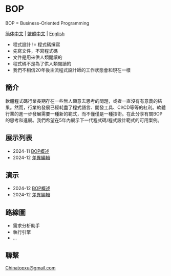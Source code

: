 # BOP

BOP = Business-Oriented Programming

[简体中文](../zh-CN/README.md) | [繁體中文](../zh-TW/README.md) | [English](../en/README.md)

* 程式設計 != 程式碼撰寫
* 先寫文件，不寫程式碼
* 文件是用來供人類閱讀的
* 程式碼不是為了供人類閱讀的
* 我們不相信20年後主流程式設計師的工作狀態會和現在一樣

## 簡介

軟體程式碼行業長期存在一些無人願意去思考的問題，或者一直沒有有意義的結果。然而，行業的發展已經耗盡了程式語言、開發工具、CI\CD等等的紅利。軟體行業的進一步發展需要一種新的範式，而不僅僅是一種技術。在此分享有關BOP的思考和進展。我們希望在5年內展示下一代程式碼/程式設計範式的可用案例。

## 展示列表

* 2024-11 [BOP概述](../zh-TW/202411/BOP概述/README.md)
* 2024-12 [差異編輯](../zh-TW/202412/差異編輯/README.md)

## 演示

- 2024-12 [BOP概述](https://www.ba2ops.com/tools/class-diagram)
- 2024-12 [差異編輯](https://www.ba2ops.com/tools/code-diff)

## 路線圖

* 需求分析助手
* 執行引擎
* ...

## 聯繫

Chinatopxu@gmail.com
